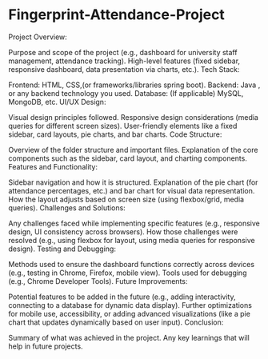 # Fingerprint-Attendance-Project

Project Overview:

Purpose and scope of the project (e.g., dashboard for university staff management, attendance tracking).
High-level features (fixed sidebar, responsive dashboard, data presentation via charts, etc.).
Tech Stack:

Frontend: HTML, CSS,(or frameworks/libraries spring boot).
Backend: Java , or any backend technology you used.
Database: (If applicable) MySQL, MongoDB, etc.
UI/UX Design:

Visual design principles followed.
Responsive design considerations (media queries for different screen sizes).
User-friendly elements like a fixed sidebar, card layouts, pie charts, and bar charts.
Code Structure:

Overview of the folder structure and important files.
Explanation of the core components such as the sidebar, card layout, and charting components.
Features and Functionality:

Sidebar navigation and how it is structured.
Explanation of the pie chart (for attendance percentages, etc.) and bar chart for visual data representation.
How the layout adjusts based on screen size (using flexbox/grid, media queries).
Challenges and Solutions:

Any challenges faced while implementing specific features (e.g., responsive design, UI consistency across browsers).
How those challenges were resolved (e.g., using flexbox for layout, using media queries for responsive design).
Testing and Debugging:

Methods used to ensure the dashboard functions correctly across devices (e.g., testing in Chrome, Firefox, mobile view).
Tools used for debugging (e.g., Chrome Developer Tools).
Future Improvements:

Potential features to be added in the future (e.g., adding interactivity, connecting to a database for dynamic data display).
Further optimizations for mobile use, accessibility, or adding advanced visualizations (like a pie chart that updates dynamically based on user input).
Conclusion:

Summary of what was achieved in the project.
Any key learnings that will help in future projects.
